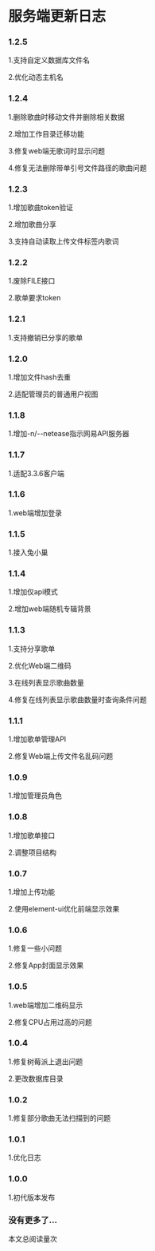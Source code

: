 # 服务端更新日志

<script async src="//busuanzi.ibruce.info/busuanzi/2.3/busuanzi.pure.mini.js">
</script>

### 1.2.5

1.支持自定义数据库文件名

2.优化动态主机名

### 1.2.4

1.删除歌曲时移动文件并删除相关数据

2.增加工作目录迁移功能

3.修复web端无歌词时显示问题

4.修复无法删除带单引号文件路径的歌曲问题

### 1.2.3

1.增加歌曲token验证

2.增加歌曲分享

3.支持自动读取上传文件标签内歌词

### 1.2.2

1.废除FILE接口

2.歌单要求token

### 1.2.1

1.支持撤销已分享的歌单

### 1.2.0

1.增加文件hash去重

2.适配管理员的普通用户视图

### 1.1.8

1.增加-n/--netease指示网易API服务器

### 1.1.7

1.适配3.3.6客户端

### 1.1.6

1.web端增加登录

### 1.1.5

1.接入兔小巢

### 1.1.4

1.增加仅api模式

2.增加web端随机专辑背景

### 1.1.3

1.支持分享歌单

2.优化Web端二维码

3.在线列表显示歌曲数量

4.修复在线列表显示歌曲数量时查询条件问题

### 1.1.1

1.增加歌单管理API

2.修复Web端上传文件名乱码问题

### 1.0.9

1.增加管理员角色

### 1.0.8

1.增加歌单接口

2.调整项目结构

### 1.0.7

1.增加上传功能

2.使用element-ui优化前端显示效果

### 1.0.6

1.修复一些小问题

2.修复App封面显示效果

### 1.0.5

1.web端增加二维码显示

2.修复CPU占用过高的问题

### 1.0.4

1.修复树莓派上退出问题

2.更改数据库目录

### 1.0.2

1.修复部分歌曲无法扫描到的问题

### 1.0.1

1.优化日志

### 1.0.0

1.初代版本发布

### 没有更多了...

本文总阅读量<span id="busuanzi_value_page_pv"></span>次